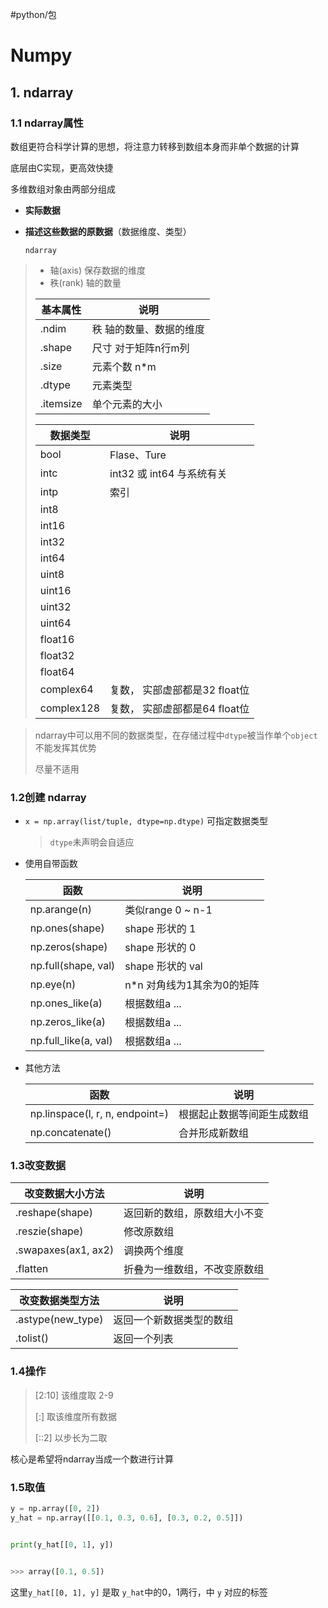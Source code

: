 #python/包
# Numpy

## 1. ndarray

### 1.1 ndarray属性

数组更符合科学计算的思想，将注意力转移到数组本身而非单个数据的计算

底层由C实现，更高效快捷

多维数组对象由两部分组成

* __实际数据__ 

*  __描述这些数据的原数据__（数据维度、类型）

   `ndarray`

  > * 轴(axis)  保存数据的维度
  > * 秩(rank) 轴的数量
  >
  > | 基本属性  | 说明                    |
  > | --------- | ----------------------- |
  > | .ndim     | 秩 轴的数量、数据的维度 |
  > | .shape    | 尺寸 对于矩阵n行m列     |
  > | .size     | 元素个数 n*m            |
  > | .dtype    | 元素类型                |
  > | .itemsize | 单个元素的大小          |
  >
  > | 数据类型   | 说明                          |
  > | ---------- | ----------------------------- |
  > | bool       | Flase、Ture                   |
  > | intc       | int32 或 int64 与系统有关     |
  > | intp       | 索引                          |
  > | int8       |                               |
  > | int16      |                               |
  > | int32      |                               |
  > | int64      |                               |
  > | uint8      |                               |
  > | uint16     |                               |
  > | uint32     |                               |
  > | uint64     |                               |
  > | float16    |                               |
  > | float32    |                               |
  > | float64    |                               |
  > | complex64  | 复数， 实部虚部都是32 float位 |
  > | complex128 | 复数， 实部虚部都是64 float位 |

  > ndarray中可以用不同的数据类型，在存储过程中`dtype`被当作单个`object`不能发挥其优势
  >
  > 尽量不适用

### 1.2创建 ndarray

* `x = np.array(list/tuple, dtype=np.dtype)` 可指定数据类型

  > `dtype`未声明会自适应

* 使用自带函数

  | 函数                 | 说明                          |
  | -------------------- | ----------------------------- |
  | np.arange(n)         | 类似range 0 ~ n-1             |
  | np.ones(shape)       | shape 形状的 1                |
  | np.zeros(shape)      | shape 形状的 0                |
  | np.full(shape, val)  | shape 形状的 val              |
  | np.eye(n)            | n*n    对角线为1其余为0的矩阵 |
  | np.ones_like(a)      | 根据数组a ...                 |
  | np.zeros_like(a)     | 根据数组a ...                 |
  | np.full_like(a, val) | 根据数组a ...                 |

* 其他方法

  | 函数                            | 说明                       |
  | ------------------------------- | -------------------------- |
  | np.linspace(l, r, n, endpoint=) | 根据起止数据等间距生成数组 |
  | np.concatenate()                | 合并形成新数组             |

### 1.3改变数据

| 改变数据大小方法            | 说明             |
| ------------------- | -------------- |
| .reshape(shape)     | 返回新的数组，原数组大小不变 |
| .reszie(shape)      | 修改原数组          |
| .swapaxes(ax1, ax2) | 调换两个维度         |
| .flatten            | 折叠为一维数组，不改变原数组 |

| 改变数据类型方法  | 说明                     |
| ----------------- | ------------------------ |
| .astype(new_type) | 返回一个新数据类型的数组 |
| .tolist()         | 返回一个列表             |

### 1.4操作

> [2:10]  该维度取 2-9
>
> [:]  取该维度所有数据
>
> [::2] 以步长为二取

核心是希望将ndarray当成一个数进行计算

### 1.5取值

```python
y = np.array([0, 2])
y_hat = np.array([[0.1, 0.3, 0.6], [0.3, 0.2, 0.5]])


print(y_hat[[0, 1], y])


>>> array([0.1, 0.5])
```

这里`y_hat[[0, 1], y]` 是取 `y_hat`中的0，1两行，中 `y` 对应的标签
